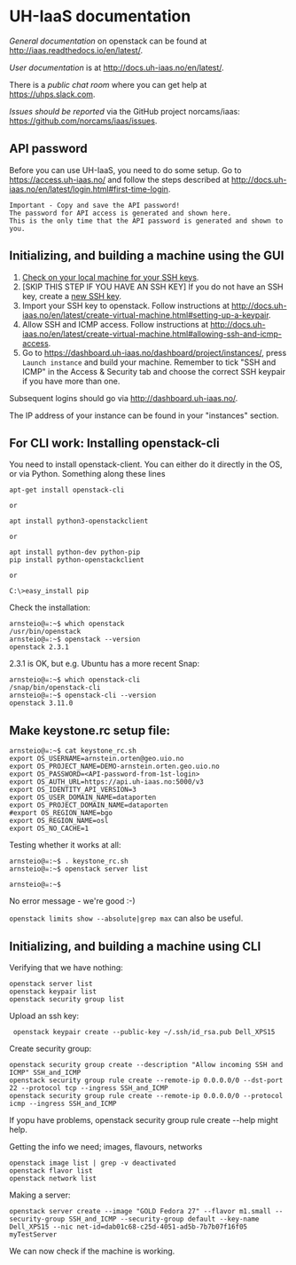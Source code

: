 # UH-IaaS documentation

*General documentation* on openstack can be found at <http://iaas.readthedocs.io/en/latest/>.

*User documentation* is at <http://docs.uh-iaas.no/en/latest/>.

There is a *public chat room* where you can get help at <https://uhps.slack.com>.

*Issues should be reported* via the GitHub project norcams/iaas: <https://github.com/norcams/iaas/issues>.

## API password

Before you can use UH-IaaS, you need to do some setup.
Go to <https://access.uh-iaas.no/> and follow the steps described at <http://docs.uh-iaas.no/en/latest/login.html#first-time-login>.

	Important - Copy and save the API password! 
   	The password for API access is generated and shown here. 
   	This is the only time that the API password is generated and shown to you.

## Initializing, and building a machine using the GUI

1. [Check on your local machine for your SSH keys](https://help.github.com/articles/checking-for-existing-ssh-keys/). 
2. [SKIP THIS STEP IF YOU HAVE AN SSH KEY] If you do not have an SSH key, create a [new SSH key](https://help.github.com/articles/generating-a-new-ssh-key-and-adding-it-to-the-ssh-agent/). 
3. Import your SSH key to openstack. Follow instructions at <http://docs.uh-iaas.no/en/latest/create-virtual-machine.html#setting-up-a-keypair>.
4. Allow SSH and ICMP access. Follow instructions at <http://docs.uh-iaas.no/en/latest/create-virtual-machine.html#allowing-ssh-and-icmp-access>.
5. Go to <https://dashboard.uh-iaas.no/dashboard/project/instances/>, press `Launch instance` and build your machine.
   Remember to tick "SSH and ICMP" in the Access & Security tab and choose the correct SSH keypair if you have more than one. 

Subsequent logins should go via <http://dashboard.uh-iaas.no/>.

The IP address of your instance can be found in your "instances" section. 

## For CLI work: Installing openstack-cli
You need to install openstack-client. You can either do it directly in the OS, or via Python.
Something along these lines
~~~
apt-get install openstack-cli

or

apt install python3-openstackclient

or

apt install python-dev python-pip
pip install python-openstackclient

or

C:\>easy_install pip
~~~

Check the installation: 
~~~
arnsteio@☠:~$ which openstack
/usr/bin/openstack
arnsteio@☠:~$ openstack --version
openstack 2.3.1
~~~
2.3.1 is OK, but e.g. Ubuntu has a more recent Snap:
~~~
arnsteio@☠:~$ which openstack-cli 
/snap/bin/openstack-cli
arnsteio@☠:~$ openstack-cli --version
openstack 3.11.0
~~~

## Make keystone.rc setup file:
~~~
arnsteio@☠:~$ cat keystone_rc.sh 
export OS_USERNAME=arnstein.orten@geo.uio.no
export OS_PROJECT_NAME=DEMO-arnstein.orten.geo.uio.no
export OS_PASSWORD=<API-password-from-1st-login>
export OS_AUTH_URL=https://api.uh-iaas.no:5000/v3
export OS_IDENTITY_API_VERSION=3
export OS_USER_DOMAIN_NAME=dataporten
export OS_PROJECT_DOMAIN_NAME=dataporten
#export OS_REGION_NAME=bgo
export OS_REGION_NAME=osl
export OS_NO_CACHE=1
~~~

Testing whether it works at all:
~~~
arnsteio@☠:~$ . keystone_rc.sh 
arnsteio@☠:~$ openstack server list

arnsteio@☠:~$
~~~

No error message - we're good :-)

`openstack limits show --absolute|grep max` can also be useful. 

## Initializing, and building a machine using CLI

Verifying that we have nothing:

	openstack server list
	openstack keypair list
	openstack security group list


Upload an ssh key:

	 openstack keypair create --public-key ~/.ssh/id_rsa.pub Dell_XPS15

Create security group:

	openstack security group create --description "Allow incoming SSH and ICMP" SSH_and_ICMP
	openstack security group rule create --remote-ip 0.0.0.0/0 --dst-port 22 --protocol tcp --ingress SSH_and_ICMP
	openstack security group rule create --remote-ip 0.0.0.0/0 --protocol icmp --ingress SSH_and_ICMP

If yopu have problems, 
	openstack security group rule create --help
might help.

Getting the info we need; images, flavours, networks

	openstack image list | grep -v deactivated
	openstack flavor list
	openstack network list

Making a server:

	openstack server create --image "GOLD Fedora 27" --flavor m1.small --security-group SSH_and_ICMP --security-group default --key-name Dell_XPS15 --nic net-id=dab01c68-c25d-4051-ad5b-7b7b07f16f05 myTestServer


We can now check if the machine is working. 
